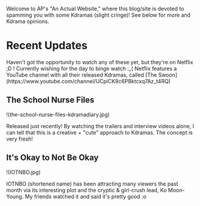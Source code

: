 <p> Welcome to AP's "An Actual Website," where this blog/site is devoted to spamming you with some Kdramas (slight cringe)! See below for more and Kdrama opinions. </p>
 
<h1> Recent Updates </h1>
Haven't got the opportunity to watch any of these yet, but they're on Netflix ;D ! Currently wishing for the day to binge watch :_( 
Netflix features a YouTube channel with all their released Kdramas, called [The Swoon](https://www.youtube.com/channel/UCpiCK8c6PBktcxq7Az_t4RQ) 

<h2> The School Nurse Files </h2>
!(the-school-nurse-files-kdramadiary.jpg)
<p> Released just recently! By watching the trailers and interview videos alone, I can tell that this is a creative + "cute" approach to Kdramas. The concept is very fresh! </p>

<h2> It's Okay to Not Be Okay </h2>
!(IOTNBO.jpg)
<p> IOTNBO (shortened name) has been attracting many viewers the past month via its interesting plot and the cryptic & girl-crush lead, Ko Moon-Young. My friends watched it and said it's pretty good :o </p>

